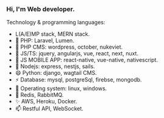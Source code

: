 ### Hi, I'm Web developer.

Technology & programming languages:
- L(A/E)MP stack, MERN stack.
- 🔭 PHP: Laravel, Lumen.
- 🌱 PHP CMS: wordpress, october, nukeviet.
- 👯 JS/TS: jquery, angularjs, vue, react, next, nuxt.
- 💬 JS MOBILE APP: react-native, vue-native, nativescript.
- 👋 Nodejs: express, nestjs, sails.
- 😄 Python: django, wagtail CMS.
- ⚡ Database: mysql, postgreSql, firebse, mongodb.
- 👋 Operating system: linux, windows.
- 🔭 Redis, RabbitMQ.
- ✨ AWS, Heroku, Docker.
- 📫 Restful API, WebSocket.
